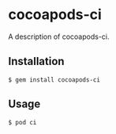 # cocoapods-ci

A description of cocoapods-ci.

## Installation

    $ gem install cocoapods-ci

## Usage

    $ pod ci
